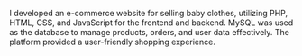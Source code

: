  I developed an e-commerce website for selling baby clothes, utilizing PHP, HTML, CSS, and JavaScript for the frontend and backend. MySQL was used as the database to manage products, orders, and user data effectively. The platform provided a user-friendly shopping experience.
